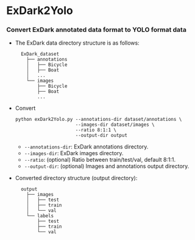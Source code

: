 # ExDark2Yolo
### Convert ExDark annotated data format to YOLO format data
  - The ExDark data directory structure is as follows:
    ```text
      ExDark_dataset
        ├── annotations
        │   ├── Bicycle
        │   ├── Boat
        │   ...
        └── images
            ├── Bicycle
            ├── Boat
            ...
    ```
    
  - Convert
    ```shell
    python exDark2Yolo.py --annotations-dir dataset/annotations \
                          --images-dir dataset/images \
                          --ratio 8:1:1 \
                          --output-dir output
    ```
    - `--annotations-dir`: ExDark annotations directory.
    - `--images-dir`: ExDark images directory.
    - `--ratio`: (optional) Ratio between train/test/val, default 8:1:1.
    - `--output-dir`: (optional) Images and annotations output directory.

  - Converted directory structure (output directory):
    ```text
      output
        ├── images
        │   ├── test
        │   ├── train
        │   └── val
        └── labels
            ├── test
            ├── train
            └── val
    ```